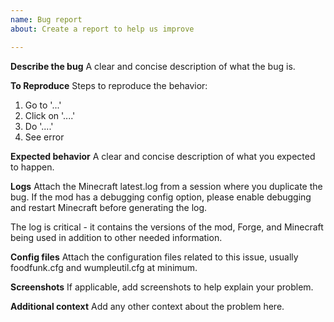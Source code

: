 ```yaml
---
name: Bug report
about: Create a report to help us improve

---
```


**Describe the bug**
A clear and concise description of what the bug is.

**To Reproduce**
Steps to reproduce the behavior:
1. Go to '...'
2. Click on '....'
3. Do '....'
4. See error

**Expected behavior**
A clear and concise description of what you expected to happen.

**Logs**
Attach the Minecraft latest.log from a session where you duplicate the bug.  If the mod has a debugging config option, please enable debugging and restart Minecraft before generating the log.  

The log is critical - it contains the versions of the mod, Forge, and Minecraft being used in addition to other needed information.

**Config files**
Attach the configuration files related to this issue, usually foodfunk.cfg and wumpleutil.cfg at minimum.

**Screenshots**
If applicable, add screenshots to help explain your problem.

**Additional context**
Add any other context about the problem here.
